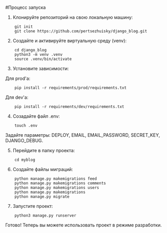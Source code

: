 #Процесс запуска
1. Клонируйте репозиторий на свою локальную машину:
```
    git init
    git clone https://github.com/pertsezhuisky/django_blog.git
```

2. Создайте и активируйте виртуальную среду (venv):
```
    cd django_blog
    python3 -m venv .venv
    source .venv/bin/activate
```

3. Установите зависимости:

Для prod'a:
```
    pip install -r requirements/prod/requirements.txt
```

Для dev'a:
```
    pip install -r requirements/dev/requirements.txt
```

4. Созадайте файл .env:
```
    touch .env
```
Задайте параметры: DEPLOY, EMAIL, EMAIL_PASSWORD, SECRET_KEY, DJANGO_DEBUG.

5. Перейдите в папку проекта:
```
    cd myblog
```

6. Создайте файлы миграций:
```
    python manage.py makemigrations feed
    python manage.py makemigrations comments
    python manage.py makemigrations users
    python manage.py makemigrations
    python manage.py migrate
```

7. Запустите проект:
```
    python3 manage.py runserver
```

Готово! Теперь вы можете использовать проект в режиме разработки.
